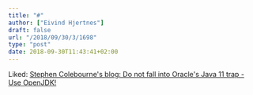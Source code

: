 ```yaml
---
title: "#"
author: ["Eivind Hjertnes"]
draft: false
url: "/2018/09/30/3/1698"
type: "post"
date: 2018-09-30T11:43:41+02:00
---
```


Liked:
[Stephen
Colebourne's blog: Do not fall into Oracle's Java 11 trap - Use
OpenJDK!](https://blog.joda.org/2018/09/do-not-fall-into-oracles-java-11-trap.html)
